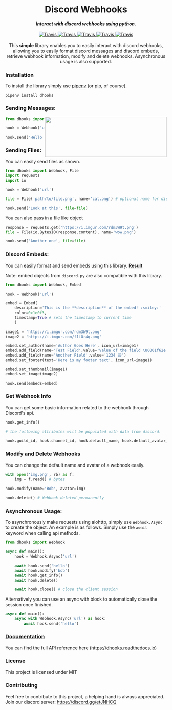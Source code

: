 
<h1 align="center">Discord Webhooks</h1>

<div align="center">
    <strong><i>Interact with discord webhooks using python.</i></strong>
    <br>
    <br>
    
<a href="https://travis-ci.com/kyb3r/dhooks">
  <img src="https://img.shields.io/travis/com/kyb3r/dhooks/master.svg?style=for-the-badge&colorB=7289DA" alt="Travis" />
</a>

<a href="https://pypi.org/project/dhooks/">
  <img src="https://img.shields.io/pypi/pyversions/dhooks.svg?style=for-the-badge&colorB=7289DA" alt="Travis" />
</a>

<a href="https://pypi.org/project/dhooks/">
  <img src="https://img.shields.io/pypi/v/dhooks.svg?style=for-the-badge&colorB=7289DA" alt="Travis" />
</a>

<a href="https://pypi.org/project/dhooks/">
  <img src="https://img.shields.io/pypi/dm/dhooks.svg?style=for-the-badge&colorB=7289DA" alt="Travis" />
</a>

<a href="https://github.com/kyb3r/dhooks/blob/master/LICENSE">
  <img src="https://img.shields.io/github/license/kyb3r/dhooks.svg?style=for-the-badge&colorB=7289DA" alt="Travis" />
</a>

</div>
<br>
<div align="center">
    This <strong>simple</strong> library enables you to easily interact with discord webhooks, allowing you to easily format discord messages and discord embeds, retrieve webhook information, modify and delete webhooks. Asynchronous usage is also supported.

</div>





### Installation
To install the library simply use [pipenv](http://pipenv.org/) (or pip, of course).

```
pipenv install dhooks
```

### Sending Messages:

<img src='https://i.imgur.com/8wu283y.png' align='right' width='380' height='125'>

```py
from dhooks import Webhook

hook = Webhook('url')

hook.send("Hello there! I'm a webhook :open_mouth:")
```

### Sending Files:
You can easily send files as shown.
```py
from dhooks import Webhook, File
import requests
import io

hook = Webhook('url')

file = File('path/to/file.png', name='cat.png') # optional name for discord

hook.send('Look at this', file=file)

```

You can also pass in a file like object
```py
response = requests.get('https://i.imgur.com/rdm3W9t.png')
file = File(io.BytesIO(response.content), name='wow.png')

hook.send('Another one', file=file)
```

### Discord Embeds:
You can easily format and send embeds using this library. [**Result**](https://i.imgur.com/8Ms4OID.png)

Note: embed objects from `discord.py` are also compatible with this library.
```py
from dhooks import Webhook, Embed

hook = Webhook('url')

embed = Embed(
    description='This is the **description** of the embed! :smiley:'
    color=0x1e0f3,
    timestamp=True # sets the timestamp to current time
    )
   
image1 = 'https://i.imgur.com/rdm3W9t.png'
image2 = 'https://i.imgur.com/f1LOr4q.png'

embed.set_author(name='Author Goes Here', icon_url=image1)
embed.add_field(name='Test Field',value='Value of the field \U0001f62e')
embed.add_field(name='Another Field',value='1234 😄')
embed.set_footer(text='Here is my footer text', icon_url=image1)

embed.set_thumbnail(image1)
embed.set_image(image2)

hook.send(embeds=embed)
```

### Get Webhook Info
You can get some basic information related to the webhook through Discord's api.

```py
hook.get_info()

# the following attributes will be populated with data from discord.

hook.guild_id, hook.channel_id, hook.default_name, hook.default_avatar_url 
```

### Modify and Delete Webhooks
You can change the default name and avatar of a webhook easily.
```py
with open('img.png', rb) as f:
    img = f.read() # bytes
    
hook.modify(name='Bob', avatar=img)

hook.delete() # Webhook deleted permanently
```

### Asynchronous Usage:

To asynchronously make requests using aiohttp, simply use `Webhook.Async` to create the object. An example is as follows. Simply use the `await` keyword when calling api methods.

```py
from dhooks import Webhook

async def main():
    hook = Webhook.Async('url')
    
    await hook.send('hello') 
    await hook.modify('bob')
    await hook.get_info()
    await hook.delete()

    await hook.close() # close the client session
```

Alternatively you can use an async with block to automatically close the session once finished.
```py
async def main():
    async with Webhook.Async('url') as hook:
        await hook.send('hello') 
```

### [Documentation](https://dhooks.readthedocs.io)
You can find the full API reference here (https://dhooks.readthedocs.io)

### License
This project is licensed under MIT

### Contributing
Feel free to contribute to this project, a helping hand is always appreciated. Join our discord server: https://discord.gg/etJNHCQ

